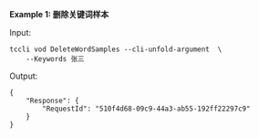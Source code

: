 **Example 1: 删除关键词样本**



Input: 

```
tccli vod DeleteWordSamples --cli-unfold-argument  \
    --Keywords 张三
```

Output: 
```
{
    "Response": {
        "RequestId": "510f4d68-09c9-44a3-ab55-192ff22297c9"
    }
}
```

